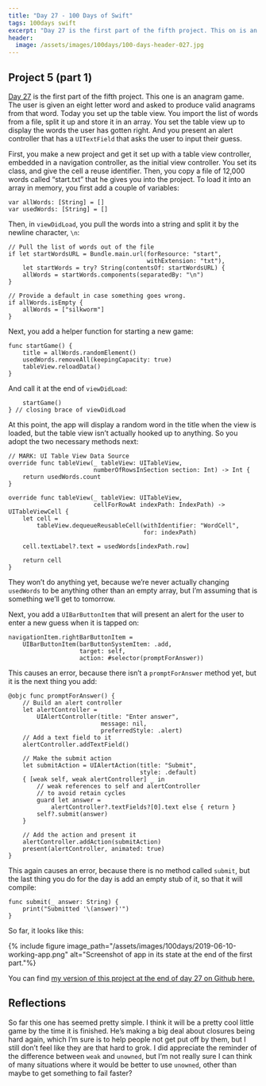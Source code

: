 ```yaml
---
title: "Day 27 - 100 Days of Swift"
tags: 100days swift
excerpt: "Day 27 is the first part of the fifth project. This on is an anagram game. The user is given an eight letter word and asked to produce valid anagrams from that word. Today you set up the tableview. You import the list of words from a file, split it up and store it in an array. You set the table view up to display the words the user has gotten right. And you present an alert controller that has a `UITextField` that asks the user to input their guess."
header:
  image: /assets/images/100days/100-days-header-027.jpg
---
```

## Project 5 (part 1)
[Day 27](https://www.hackingwithswift.com/100/27) is the first part of the fifth project. This one is an anagram game. The user is given an eight letter word and asked to produce valid anagrams from that word. Today you set up the table view. You import the list of words from a file, split it up and store it in an array. You set the table view up to display the words the user has gotten right. And you present an alert controller that has a `UITextField` that asks the user to input their guess.

First, you make a new project and get it set up with a table view controller, embedded in a navigation controller, as the initial view controller. You set its class, and give the cell a reuse identifier. Then, you copy a file of 12,000 words called “start.txt” that he gives you into the project. To load it into an array in memory, you first add a couple of variables:
```
var allWords: [String] = []
var usedWords: [String] = []
```

Then, in `viewDidLoad`, you pull the words into a string and split it by the newline character, `\n`:
```
// Pull the list of words out of the file
if let startWordsURL = Bundle.main.url(forResource: "start",
                                       withExtension: "txt"),
    let startWords = try? String(contentsOf: startWordsURL) {
    allWords = startWords.components(separatedBy: "\n")
}

// Provide a default in case something goes wrong.
if allWords.isEmpty {
    allWords = ["silkworm"]
}
```

Next, you add a helper function for starting a new game:
```
func startGame() {
    title = allWords.randomElement()
    usedWords.removeAll(keepingCapacity: true)
    tableView.reloadData()
}
```

And call it at the end of `viewDidLoad`:
```
    startGame()
} // closing brace of viewDidLoad
```

At this point, the app will display a random word in the title when the view is loaded, but the table view isn’t actually hooked up to anything. So you adopt the two necessary methods next:
```
// MARK: UI Table View Data Source
override func tableView(_ tableView: UITableView,
                        numberOfRowsInSection section: Int) -> Int {
    return usedWords.count
}

override func tableView(_ tableView: UITableView,
                        cellForRowAt indexPath: IndexPath) -> UITableViewCell {
    let cell =
        tableView.dequeueReusableCell(withIdentifier: "WordCell",
                                      for: indexPath)

    cell.textLabel?.text = usedWords[indexPath.row]

    return cell
}
```

They won’t do anything yet, because we’re never actually changing `usedWords` to be anything other than an empty array, but I’m assuming that is something we’ll get to tomorrow.

Next, you add a `UIBarButtonItem` that will present an alert for the user to enter a new guess when it is tapped on:
```
navigationItem.rightBarButtonItem =
    UIBarButtonItem(barButtonSystemItem: .add,
                    target: self,
                    action: #selector(promptForAnswer))
```

This causes an error, because there isn’t a `promptForAnswer` method yet, but it is the next thing you add:
```
@objc func promptForAnswer() {
    // Build an alert controller
    let alertController =
        UIAlertController(title: "Enter answer",
                          message: nil,
                          preferredStyle: .alert)
    // Add a text field to it
    alertController.addTextField()

    // Make the submit action
    let submitAction = UIAlertAction(title: "Submit",
                                     style: .default)
    { [weak self, weak alertController] _ in
        // weak references to self and alertController
        // to avoid retain cycles
        guard let answer =
            alertController?.textFields?[0].text else { return }
        self?.submit(answer)
    }

    // Add the action and present it
    alertController.addAction(submitAction)
    present(alertController, animated: true)
}
```

This again causes an error, because there is no method called `submit`, but the last thing you do for the day is add an empty stub of it, so that it will compile:
```
func submit(_ answer: String) {
    print("Submitted '\(answer)'")
}
```

So far, it looks like this:

{% include figure image_path="/assets/images/100days/2019-06-10-working-app.png" alt="Screenshot of app in its state at the end of the first part."%}

You can find [my version of this project at the end of day 27 on Github here.](https://github.com/dillon-mce/100-days-swift-projects/tree/b8d60683966fc514003347912627d6e81b306bda/Project5)

## Reflections
So far this one has seemed pretty simple. I think it will be a pretty cool little game by the time it is finished. He’s making a big deal about closures being hard again, which I’m sure is to help people not get put off by them, but I still don’t feel like they are that hard to grok. I did appreciate the reminder of the difference between `weak` and `unowned`, but I’m not really sure I can think of many situations where it would be better to use `unowned`, other than maybe to get something to fail faster?
